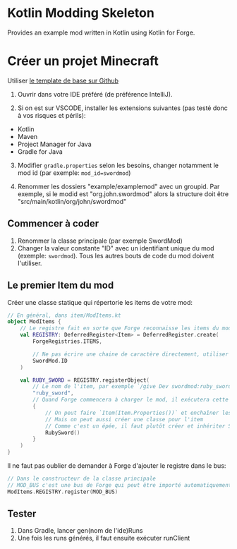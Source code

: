 # Kotlin Modding Skeleton
Provides an example mod written in Kotlin using Kotlin for Forge.

# Créer un projet Minecraft

Utiliser [le template de base sur Github](https://github.com/thedarkcolour/KotlinModdingSkeleton)


1. Ouvrir dans votre IDE préféré (de préférence IntelliJ).

2. Si on est sur VSCODE, installer les extensions suivantes (pas testé donc à vos risques et périls):
- Kotlin
- Maven
- Project Manager for Java
- Gradle for Java

3. Modifier `gradle.properties` selon les besoins, changer notamment le mod id (par exemple: `mod_id=swordmod`)

4. Renommer les dossiers "example/examplemod" avec un groupid.
Par exemple, si le modid est "org.john.swordmod" alors la structure doit être "src/main/kotlin/org/john/swordmod"


## Commencer à coder

1. Renommer la classe principale (par exemple SwordMod)
2. Changer la valeur constante "ID" avec un identifiant unique du mod (exemple: `swordmod`). 
Tous les autres bouts de code du mod doivent l'utiliser. 

## Le premier Item du mod

Créer une classe statique qui répertorie les items de votre mod:
```kotlin
// En général, dans item/ModItems.kt
object ModItems {
    // Le registre fait en sorte que Forge reconnaisse les items du mod.
    val REGISTRY: DeferredRegister<Item> = DeferredRegister.create(
        ForgeRegistries.ITEMS,

        // Ne pas écrire une chaine de caractère directement, utiliser la constante défini dans la classe principale
        SwordMod.ID
    )

    val RUBY_SWORD = REGISTRY.registerObject(
        // Le nom de l'item, par exemple `/give Dev swordmod:ruby_sword`
        "ruby_sword",
        // Quand Forge commencera à charger le mod, il exécutera cette méthode
        { 
            // On peut faire `Item(Item.Properties())` et enchaîner les méthodes pour créer un item
            // Mais on peut aussi créer une classe pour l'item
            // Comme c'est un épée, il faut plutôt créer et inhériter SwordItem
            RubySword()
        }
    )
}
```

Il ne faut pas oublier de demander à Forge d'ajouter le registre dans le bus:
```kotlin
// Dans le constructeur de la classe principale
// MOD_BUS c'est une bus de Forge qui peut être importé automatiquement
ModItems.REGISTRY.register(MOD_BUS)
```

## Tester
1. Dans Gradle, lancer gen(nom de l'ide)Runs
2. Une fois les runs générés, il faut ensuite exécuter runClient